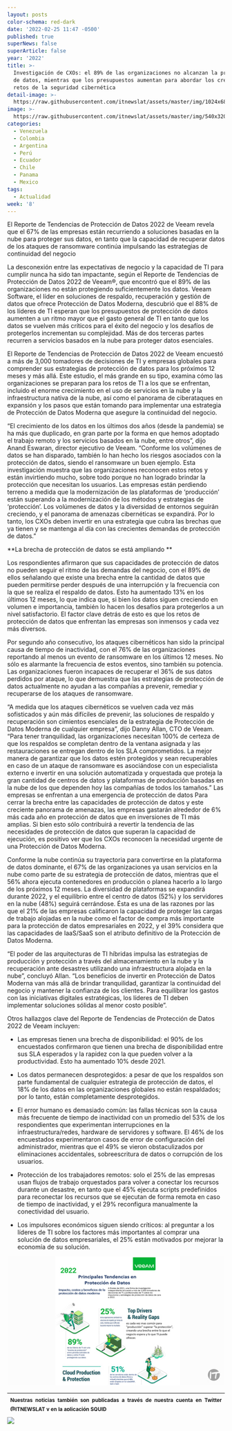 ```yaml
---
layout: posts
color-schema: red-dark
date: '2022-02-25 11:47 -0500'
published: true
superNews: false
superArticle: false
year: '2022'
title: >-
  Investigación de CXOs: el 89% de las organizaciones no alcanzan la protección
  de datos, mientras que los presupuestos aumentan para abordar los crecientes
  retos de la seguridad cibernética 
detail-image: >-
  https://raw.githubusercontent.com/itnewslat/assets/master/img/1024x680/tencencias-veeam-g.jpg
image: >-
  https://raw.githubusercontent.com/itnewslat/assets/master/img/540x320/tencencias-veeam-p.jpg
categories:
  - Venezuela
  - Colombia
  - Argentina
  - Perú
  - Ecuador
  - Chile
  - Panama
  - Mexico
tags:
  - Actualidad
week: '8'
---
```


El Reporte de Tendencias de Protección de Datos 2022 de Veeam revela que el 67% de las empresas están recurriendo a soluciones basadas en la nube para proteger sus datos, en tanto que la capacidad de recuperar datos de los ataques de ransomware continúa impulsando las estrategias de continuidad del negocio

La desconexión entre las expectativas de negocio y la capacidad de TI para cumplir nunca ha sido tan impactante, según el Reporte de Tendencias de Protección de Datos 2022 de Veeam®, que encontró que el 89% de las organizaciones no están protegiendo suficientemente los datos. Veeam Software, el líder en soluciones de respaldo, recuperación y gestión de datos que ofrece Protección de Datos Moderna, descubrió que el 88% de los líderes de TI esperan que los presupuestos de protección de datos aumenten a un ritmo mayor que el gasto general de TI en tanto que los datos se vuelven más críticos para el éxito del negocio y los desafíos de protegerlos incrementan su complejidad. Más de dos terceras partes recurren a servicios basados en la nube para proteger datos esenciales. 

El Reporte de Tendencias de Protección de Datos 2022 de Veeam encuestó a más de 3,000 tomadores de decisiones de TI y empresas globales para comprender sus estrategias de protección de datos para los próximos 12 meses y más allá. Este estudio, el más grande en su tipo, examina cómo las organizaciones se preparan para los retos de TI a los que se enfrentan, incluido el enorme crecimiento en el uso de servicios en la nube y la infraestructura nativa de la nube, así como el panorama de ciberataques en expansión y los pasos que están tomando para implementar una estrategia de Protección de Datos Moderna que asegure la continuidad del negocio.

“El crecimiento de los datos en los últimos dos años (desde la pandemia) se ha más que duplicado, en gran parte por la forma en que hemos adoptado el trabajo remoto y los servicios basados en la nube, entre otros”, dijo Anand Eswaran, director ejecutivo de Veeam. “Conforme los volúmenes de datos se han disparado, también lo han hecho los riesgos asociados con la protección de datos, siendo el ransomware un buen ejemplo. Esta investigación muestra que las organizaciones reconocen estos retos y están invirtiendo mucho, sobre todo porque no han logrado brindar la protección que necesitan los usuarios. Las empresas están perdiendo terreno a medida que la modernización de las plataformas de ‘producción’ están superando a la modernización de los métodos y estrategias de ‘protección’. Los volúmenes de datos y la diversidad de entornos seguirán creciendo, y el panorama de amenazas cibernéticas se expandirá. Por lo tanto, los CXOs deben invertir en una estrategia que cubra las brechas que ya tienen y se mantenga al día con las crecientes demandas de protección de datos.”

**La brecha de protección de datos se está ampliando **

Los respondientes afirmaron que sus capacidades de protección de datos no pueden seguir el ritmo de las demandas del negocio, con el 89% de ellos señalando que existe una brecha entre la cantidad de datos que pueden permitirse perder después de una interrupción y la frecuencia con la que se realiza el respaldo de datos. Esto ha aumentado 13% en los últimos 12 meses, lo que indica que, si bien los datos siguen creciendo en volumen e importancia, también lo hacen los desafíos para protegerlos a un nivel satisfactorio. El factor clave detrás de esto es que los retos de protección de datos que enfrentan las empresas son inmensos y cada vez más diversos.

Por segundo año consecutivo, los ataques cibernéticos han sido la principal causa de tiempo de inactividad, con el 76% de las organizaciones reportando al menos un evento de ransomware en los últimos 12 meses. No sólo es alarmante la frecuencia de estos eventos, sino también su potencia. Las organizaciones fueron incapaces de recuperar el 36% de sus datos perdidos por ataque, lo que demuestra que las estrategias de protección de datos actualmente no ayudan a las compañías a prevenir, remediar y recuperarse de los ataques de ransomware. 

“A medida que los ataques cibernéticos se vuelven cada vez más sofisticados y aún más difíciles de prevenir, las soluciones de respaldo y recuperación son cimientos esenciales de la estrategia de Protección de Datos Moderna de cualquier empresa”, dijo Danny Allan, CTO de Veeam. “Para tener tranquilidad, las organizaciones necesitan 100% de certeza de que los respaldos se completan dentro de la ventana asignada y las restauraciones se entregan dentro de los SLA comprometidos. La mejor manera de garantizar que los datos estén protegidos y sean recuperables en caso de un ataque de ransomware es asociándose con un especialista externo e invertir en una solución automatizada y orquestada que proteja la gran cantidad de centros de datos y plataformas de producción basadas en la nube de los que dependen hoy las compañías de todos los tamaños.”
Las empresas se enfrentan a una emergencia de protección de datos
Para cerrar la brecha entre las capacidades de protección de datos y este creciente panorama de amenazas, las empresas gastarán alrededor de 6% más cada año en protección de datos que en inversiones de TI más amplias. Si bien esto sólo contribuirá a revertir la tendencia de las necesidades de protección de datos que superan la capacidad de ejecución, es positivo ver que los CXOs reconocen la necesidad urgente de una Protección de Datos Moderna.

Conforme la nube continúa su trayectoria para convertirse en la plataforma de datos dominante, el 67% de las organizaciones ya usan servicios en la nube como parte de su estrategia de protección de datos, mientras que el 56% ahora ejecuta contenedores en producción o planea hacerlo a lo largo de los próximos 12 meses. La diversidad de plataformas se expandirá durante 2022, y el equilibrio entre el centro de datos (52%) y los servidores en la nube (48%) seguirá cerrándose. Ésta es una de las razones por las que el 21% de las empresas calificaron la capacidad de proteger las cargas de trabajo alojadas en la nube como el factor de compra más importante para la protección de datos empresariales en 2022, y el 39% considera que las capacidades de IaaS/SaaS son el atributo definitivo de la Protección de Datos Moderna.

“El poder de las arquitecturas de TI híbridas impulsa las estrategias de producción y protección a través del almacenamiento en la nube y la recuperación ante desastres utilizando una infraestructura alojada en la nube”, concluyó Allan. “Los beneficios de invertir en Protección de Datos Moderna van más allá de brindar tranquilidad, garantizar la continuidad del negocio y mantener la confianza de los clientes. Para equilibrar los gastos con las iniciativas digitales estratégicas, los líderes de TI deben implementar soluciones sólidas al menor costo posible”.

Otros hallazgos clave del Reporte de Tendencias de Protección de Datos 2022 de Veeam incluyen: 

- Las empresas tienen una brecha de disponibilidad: el 90% de los encuestados confirmaron que tienen una brecha de disponibilidad entre sus SLA esperados y la rapidez con la que pueden volver a la productividad. Esto ha aumentado 10% desde 2021.

- Los datos permanecen desprotegidos: a pesar de que los respaldos son parte fundamental de cualquier estrategia de protección de datos, el 18% de los datos en las organizaciones globales no están respaldados; por lo tanto, están completamente desprotegidos. 

- El error humano es demasiado común: las fallas técnicas son la causa más frecuente de tiempo de inactividad con un promedio del 53% de los respondientes que experimentan interrupciones en la infraestructura/redes, hardware de servidores y software. El 46% de los encuestados experimentaron casos de error de configuración del administrador, mientras que el 49% se vieron obstaculizados por eliminaciones accidentales, sobreescritura de datos o corrupción de los usuarios. 

- Protección de los trabajadores remotos: solo el 25% de las empresas usan flujos de trabajo orquestados para volver a conectar los recursos durante un desastre, en tanto que el 45% ejecuta scripts predefinidos para reconectar los recursos que se ejecutan de forma remota en caso de tiempo de inactividad, y el 29% reconfigura manualmente la conectividad del usuario. 

- Los impulsores económicos siguen siendo críticos: al preguntar a los líderes de TI sobre los factores más importantes al comprar una solución de datos empresariales, el 25% están motivados por mejorar la economía de su solución.

![](https://raw.githubusercontent.com/itnewslat/assets/master/img/540x320/tencencias-veeam-p.jpg)


<table style="height: 42px;" width="569">
<tbody>
<tr>
<td style="text-align: justify;"><sub><strong>Nuestras noticias también son publicadas a través de nuestra cuenta en Twitter <a href="https://twitter.com/itnewslat?lang=es">@ITNEWSLAT</a> y en la aplicación <a href="https://squidapp.co/en/">SQUID</a></strong></sub></td>
</tr>
</tbody>
</table>

<img src="https://tracker.metricool.com/c3po.jpg?hash=56f88a41e39ab42c063cc51676587a04"/>
